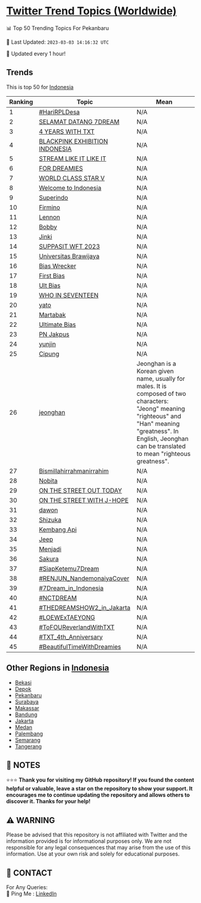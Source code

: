 [Twitter Trend Topics (Worldwide)](https://github.com/ErcinDedeoglu/Twitter-Trend-Topics)
==========


📊 Top 50 Trending Topics For Pekanbaru

📆 Last Updated: `2023-03-03 14:16:32 UTC`

🔧 Updated every 1 hour!


## Trends

This is top 50 for [Indonesia](</Indonesia>)

| Ranking | Topic | Mean |
| ------- | ------------ | ------------ |
| 1 | [#HariRPLDesa](http://twitter.com/search?q=%23HariRPLDesa) | N/A |
| 2 | [SELAMAT DATANG 7DREAM](http://twitter.com/search?q=SELAMAT+DATANG+7DREAM) | N/A |
| 3 | [4 YEARS WITH TXT](http://twitter.com/search?q=4+YEARS+WITH+TXT) | N/A |
| 4 | [BLACKPINK EXHIBITION INDONESIA](http://twitter.com/search?q=BLACKPINK+EXHIBITION+INDONESIA) | N/A |
| 5 | [STREAM LIKE IT LIKE IT](http://twitter.com/search?q=STREAM+LIKE+IT+LIKE+IT) | N/A |
| 6 | [FOR DREAMIES](http://twitter.com/search?q=FOR+DREAMIES) | N/A |
| 7 | [WORLD CLASS STAR V](http://twitter.com/search?q=WORLD+CLASS+STAR+V) | N/A |
| 8 | [Welcome to Indonesia](http://twitter.com/search?q=Welcome+to+Indonesia) | N/A |
| 9 | [Superindo](http://twitter.com/search?q=Superindo) | N/A |
| 10 | [Firmino](http://twitter.com/search?q=Firmino) | N/A |
| 11 | [Lennon](http://twitter.com/search?q=Lennon) | N/A |
| 12 | [Bobby](http://twitter.com/search?q=Bobby) | N/A |
| 13 | [Jinki](http://twitter.com/search?q=Jinki) | N/A |
| 14 | [SUPPASIT WFT 2023](http://twitter.com/search?q=SUPPASIT+WFT+2023) | N/A |
| 15 | [Universitas Brawijaya](http://twitter.com/search?q=Universitas+Brawijaya) | N/A |
| 16 | [Bias Wrecker](http://twitter.com/search?q=Bias+Wrecker) | N/A |
| 17 | [First Bias](http://twitter.com/search?q=First+Bias) | N/A |
| 18 | [Ult Bias](http://twitter.com/search?q=Ult+Bias) | N/A |
| 19 | [WHO IN SEVENTEEN](http://twitter.com/search?q=WHO+IN+SEVENTEEN) | N/A |
| 20 | [yato](http://twitter.com/search?q=yato) | N/A |
| 21 | [Martabak](http://twitter.com/search?q=Martabak) | N/A |
| 22 | [Ultimate Bias](http://twitter.com/search?q=Ultimate+Bias) | N/A |
| 23 | [PN Jakpus](http://twitter.com/search?q=PN+Jakpus) | N/A |
| 24 | [yunjin](http://twitter.com/search?q=yunjin) | N/A |
| 25 | [Cipung](http://twitter.com/search?q=Cipung) | N/A |
| 26 | [jeonghan](http://twitter.com/search?q=jeonghan) | Jeonghan is a Korean given name, usually for males. It is composed of two characters: "Jeong" meaning "righteous" and "Han" meaning "greatness". In English, Jeonghan can be translated to mean "righteous greatness". |
| 27 | [Bismillahirrahmanirrahim](http://twitter.com/search?q=Bismillahirrahmanirrahim) | N/A |
| 28 | [Nobita](http://twitter.com/search?q=Nobita) | N/A |
| 29 | [ON THE STREET OUT TODAY](http://twitter.com/search?q=ON+THE+STREET+OUT+TODAY) | N/A |
| 30 | [ON THE STREET WITH J-HOPE](http://twitter.com/search?q=ON+THE+STREET+WITH+J-HOPE) | N/A |
| 31 | [dawon](http://twitter.com/search?q=dawon) | N/A |
| 32 | [Shizuka](http://twitter.com/search?q=Shizuka) | N/A |
| 33 | [Kembang Api](http://twitter.com/search?q=Kembang+Api) | N/A |
| 34 | [Jeep](http://twitter.com/search?q=Jeep) | N/A |
| 35 | [Menjadi](http://twitter.com/search?q=Menjadi) | N/A |
| 36 | [Sakura](http://twitter.com/search?q=Sakura) | N/A |
| 37 | [#SiapKetemu7Dream](http://twitter.com/search?q=%23SiapKetemu7Dream) | N/A |
| 38 | [#RENJUN_NandemonaiyaCover](http://twitter.com/search?q=%23RENJUN_NandemonaiyaCover) | N/A |
| 39 | [#7Dream_in_Indonesia](http://twitter.com/search?q=%237Dream_in_Indonesia) | N/A |
| 40 | [#NCTDREAM](http://twitter.com/search?q=%23NCTDREAM) | N/A |
| 41 | [#THEDREAMSHOW2_in_Jakarta](http://twitter.com/search?q=%23THEDREAMSHOW2_in_Jakarta) | N/A |
| 42 | [#LOEWExTAEYONG](http://twitter.com/search?q=%23LOEWExTAEYONG) | N/A |
| 43 | [#ToFOUReverlandWithTXT](http://twitter.com/search?q=%23ToFOUReverlandWithTXT) | N/A |
| 44 | [#TXT_4th_Anniversary](http://twitter.com/search?q=%23TXT_4th_Anniversary) | N/A |
| 45 | [#BeautifulTimeWithDreamies](http://twitter.com/search?q=%23BeautifulTimeWithDreamies) | N/A |



## Other Regions in [Indonesia](</Indonesia>)

* [Bekasi](</Indonesia/Bekasi.md>)
* [Depok](</Indonesia/Depok.md>)
* [Pekanbaru](</Indonesia/Pekanbaru.md>)
* [Surabaya](</Indonesia/Surabaya.md>)
* [Makassar](</Indonesia/Makassar.md>)
* [Bandung](</Indonesia/Bandung.md>)
* [Jakarta](</Indonesia/Jakarta.md>)
* [Medan](</Indonesia/Medan.md>)
* [Palembang](</Indonesia/Palembang.md>)
* [Semarang](</Indonesia/Semarang.md>)
* [Tangerang](</Indonesia/Tangerang.md>)



## 📝 NOTES

⭐⭐⭐ **Thank you for visiting my GitHub repository! If you found the content helpful or valuable, leave a star on the repository to show your support. It encourages me to continue updating the repository and allows others to discover it. Thanks for your help!**


## ⚠️ WARNING

Please be advised that this repository is not affiliated with Twitter and the information provided is for informational purposes only. We are not responsible for any legal consequences that may arise from the use of this information. Use at your own risk and solely for educational purposes.


## 📨 CONTACT

 For Any Queries:  
            🏓 Ping Me : [LinkedIn](https://www.linkedin.com/in/ercindedeoglu/)
